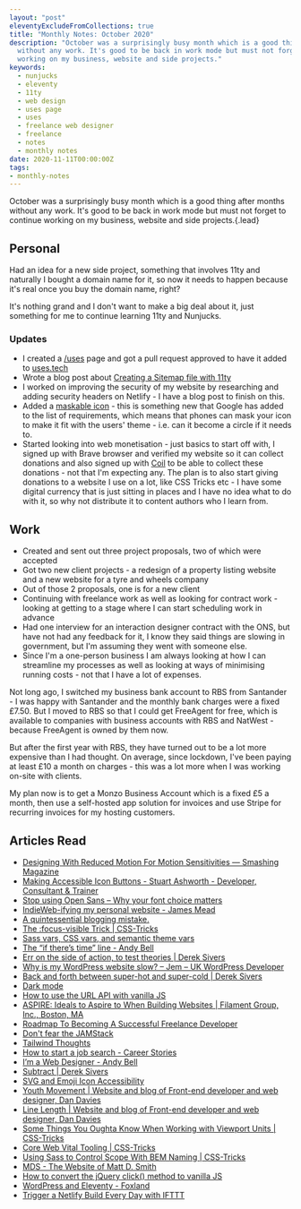 ```yaml
---
layout: "post"
eleventyExcludeFromCollections: true
title: "Monthly Notes: October 2020"
description: "October was a surprisingly busy month which is a good thing after months
  without any work. It's good to be back in work mode but must not forget to continue
  working on my business, website and side projects."
keywords:
  - nunjucks
  - eleventy
  - 11ty
  - web design
  - uses page
  - uses
  - freelance web designer
  - freelance
  - notes
  - monthly notes
date: 2020-11-11T00:00:00Z
tags:
- monthly-notes
---
```

October was a surprisingly busy month which is a good thing after months without any work. It's good to be back in work mode but must not forget to continue working on my business, website and side projects.{.lead}

## Personal
Had an idea for a new side project, something that involves 11ty and naturally I bought a domain name for it, so now it needs to happen because it's real once you buy the domain name, right?

It's nothing grand and I don't want to make a big deal about it, just something for me to continue learning 11ty and Nunjucks.

### Updates
- I created a [/uses](https://www.juanfernandes.uk/uses/ "Juan Fernandes 'Uses' page") page and got a pull request approved to have it added to [uses.tech](https://uses.tech "Uses.tech")
- Wrote a blog post about [Creating a Sitemap file with 11ty](https://www.juanfernandes.uk/blog/creating-a-sitemap-file-with-11ty/ "Creating a Sitemap file with Eleventy")
- I worked on improving the security of my website by researching and adding security headers on Netlify - I have a blog post to finish on this.
- Added a [maskable icon](https://web.dev/maskable-icon/ "About Maskable Icons") - this is something new that Google has added to the list of requirements, which means that phones can mask your icon to make it fit with the users' theme - i.e. can it become a circle if it needs to.
- Started looking into web monetisation - just basics to start off with, I signed up with Brave browser and verified my website so it can collect donations and also signed up with [Coil](https://coil.com/ "Coil") to be able to collect these donations - not that I'm expecting any. The plan is to also start giving donations to a website I use on a lot, like CSS Tricks etc - I have some digital currency that is just sitting in places and I have no idea what to do with it, so why not distribute it to content authors who I learn from.

## Work
- Created and sent out three project proposals, two of which were accepted
- Got two new client projects - a redesign of a property listing website and a new website for a tyre and wheels company
- Out of those 2 proposals, one is for a new client
- Continuing with freelance work as well as looking for contract work - looking at getting to a stage where I can start scheduling work in advance
- Had one interview for an interaction designer contract with the ONS, but have not had any feedback for it, I know they said things are slowing in government, but I'm assuming they went with someone else.
- Since I'm a one-person business I am always looking at how I can streamline my processes as well as looking at ways of minimising running costs - not that I have a lot of expenses.

Not long ago, I switched my business bank account to RBS from Santander - I was happy with Santander and the monthly bank charges were a fixed £7.50. But I moved to RBS so that I could get FreeAgent for free, which is available to companies with business accounts with RBS and NatWest - because FreeAgent is owned by them now.

But after the first year with RBS, they have turned out to be a lot more expensive than I had thought. On average, since lockdown, I've been paying at least £10 a month on charges - this was a lot more when I was working on-site with clients.

My plan now is to get a Monzo Business Account which is a fixed £5 a month, then use a self-hosted app solution for invoices and use Stripe for recurring invoices for my hosting customers.


## Articles Read
- [Designing With Reduced Motion For Motion Sensitivities — Smashing Magazine](https://www.smashingmagazine.com/2020/09/design-reduced-motion-sensitivities/ "Designing With Reduced Motion For Motion Sensitivities — Smashing Magazine")
- [Making Accessible Icon Buttons - Stuart Ashworth - Developer, Consultant & Trainer](https://www.stuartashworth.com/blog/making-accessible-icon-buttons/ "Making Accessible Icon Buttons - Stuart Ashworth - Developer, Consultant & Trainer")
- [Stop using Open Sans – Why your font choice matters](https://pimpmytype.com/open-sans/ "Stop using Open Sans – Why your font choice matters")
- [IndieWeb-ifying my personal website - James Mead](https://jamesmead.org/blog/2020-06-27-indieweb-ifying-my-personal-website "IndieWeb-ifying my personal website - James Mead")
- [A quintessential blogging mistake.](https://daverupert.com/2020/10/a-quintessential-blogging-mistake/ "A quintessential blogging mistake.")
- [The :focus-visible Trick | CSS-Tricks](https://css-tricks.com/the-focus-visible-trick/ "The :focus-visible Trick | CSS-Tricks")
- [Sass vars, CSS vars, and semantic theme vars](https://daverupert.com/2020/10/variable-layers/ "Sass vars, CSS vars, and semantic theme vars")
- [The “if there’s time” line - Andy Bell](hhttps://archive.hankchizljaw.com/wrote/the-%22if-there's-time%22-line/ "The “if there’s time” line - Andy Bell")
- [Err on the side of action, to test theories | Derek Sivers](https://sive.rs/erra "Err on the side of action, to test theories | Derek Sivers")
- [Why is my WordPress website slow? – Jem – UK WordPress Developer](https://jemturner.co.uk/2020/why-is-my-wordpress-website-so-slow/ "Why is my WordPress website slow? – Jem – UK WordPress Developer")
- [Back and forth between super-hot and super-cold | Derek Sivers](https://sive.rs/sauna "Back and forth between super-hot and super-cold | Derek Sivers")
- [Dark mode](https://adactio.com/journal/15941 "Dark mode")
- [How to use the URL API with vanilla JS](https://gomakethings.com/how-to-use-the-url-api-with-vanilla-js/ "How to use the URL API with vanilla JS")
- [ASPIRE: Ideals to Aspire to When Building Websites | Filament Group, Inc., Boston, MA](https://www.filamentgroup.com/lab/aspire/ "ASPIRE: Ideals to Aspire to When Building Websites | Filament Group, Inc., Boston, MA")
- [Roadmap To Becoming A Successful Freelance Developer](https://dev.to/kevsmss/roadmap-to-becoming-a-successful-freelance-developer-4of9 "Roadmap To Becoming A Successful Freelance Developer")
- [Don't fear the JAMStack](https://deliciousreverie.co.uk/posts/dont-fear-jamstack/ "Don't fear the JAMStack")
- [Tailwind Thoughts](https://css-irl.info/tailwind-thoughts/ "Tailwind Thoughts")
- [How to start a job search - Career Stories](https://www.career-stories.com/2020/10/23/how-to-start-a-job-search/ "How to start a job search - Career Stories")
- [I’m a Web Designer - Andy Bell](https://archive.hankchizljaw.com/wrote/i'm-a-web-designer/ "I’m a Web Designer - Andy Bell")
- [Subtract | Derek Sivers](https://sive.rs/subtract "Subtract | Derek Sivers")
- [SVG and Emoji Icon Accessibility](https://scottvinkle.me/blogs/work/svg-and-emoji-icon-accessibility "SVG and Emoji Icon Accessibility")
- [Youth Movement | Website and blog of Front-end developer and web designer, Dan Davies](https://www.dan-davies.co.uk/youth-movement "Youth Movement | Website and blog of Front-end developer and web designer, Dan Davies")
- [Line Length | Website and blog of Front-end developer and web designer, Dan Davies](https://www.dan-davies.co.uk/line-length "Line Length | Website and blog of Front-end developer and web designer, Dan Davies")
- [Some Things You Oughta Know When Working with Viewport Units | CSS-Tricks](https://css-tricks.com/some-things-you-oughta-know-when-working-with-viewport-units/ "Some Things You Oughta Know When Working with Viewport Units | CSS-Tricks")
- [Core Web Vital Tooling | CSS-Tricks](https://css-tricks.com/core-web-vital-tooling/ "Core Web Vital Tooling | CSS-Tricks")
- [Using Sass to Control Scope With BEM Naming | CSS-Tricks](https://css-tricks.com/using-sass-control-scope-bem-naming/ "Using Sass to Control Scope With BEM Naming | CSS-Tricks")
- [MDS - The Website of Matt D. Smith](http://mds.is "MDS - The Website of Matt D. Smith")
- [How to convert the jQuery click() method to vanilla JS](https://gomakethings.com/how-to-convert-the-jquery-click-method-to-vanilla-js/ "How to convert the jQuery click() method to vanilla JS")
- [WordPress and Eleventy - Foxland](https://foxland.fi/wordpress-and-eleventy/ "WordPress and Eleventy - Foxland")
- [Trigger a Netlify Build Every Day with IFTTT](https://www.11ty.dev/ "Trigger a Netlify Build Every Day with IFTTT")
